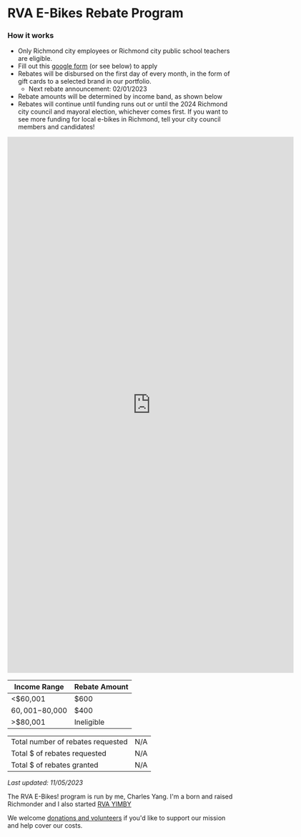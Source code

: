 # RVA E-Bikes Rebate Program



### How it works

- Only Richmond city employees or Richmond city public school teachers are eligible.
- Fill out this [google form](https://docs.google.com/forms/d/e/1FAIpQLSfrgMr1SfaDYMIIlYXz1Zsz-IDjBqTcMeahPPFlsU_ImgsJoQ/viewform?usp=sf_link) (or see below) to apply
- Rebates will be disbursed on the first day of every month, in the form of gift cards to a selected brand in our portfolio.
  - Next rebate announcement: 02/01/2023
- Rebate amounts will be determined by income band, as shown below
- Rebates will continue until funding runs out or until the 2024 Richmond city council and mayoral election, whichever comes first. If you want to see more funding for local e-bikes in Richmond, tell your city council members and candidates!

<iframe src="https://docs.google.com/forms/d/e/1FAIpQLSfrgMr1SfaDYMIIlYXz1Zsz-IDjBqTcMeahPPFlsU_ImgsJoQ/viewform?embedded=true" width="640" height="1200" frameborder="0" marginheight="0" marginwidth="0">Loading…</iframe>

| Income Range| Rebate Amount |
|-|-|
| <$60,001  | $600 | 
| $60,001-$80,000 | $400 | 
| >$80,001   | Ineligible |


| | |
|-|-|
| Total number of rebates requested  | N/A | 
| Total $ of rebates requested | N/A | 
| Total $ of rebates granted   | N/A        |

*Last updated: 11/05/2023*

The RVA E-Bikes! program is run by me, Charles Yang. I'm a born and raised Richmonder and I also started [RVA YIMBY](https://www.rvayimby.org/)

We welcome [donations and volunteers](/support) if
you'd like to support our mission and help cover our costs.